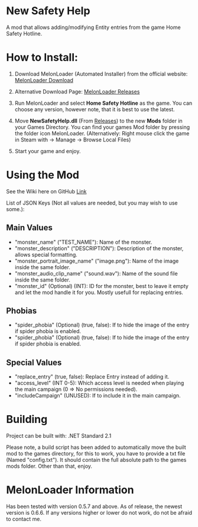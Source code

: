 ﻿# New Safety Help

A mod that allows adding/modifying Entity entries from the game Home Safety Hotline.

# How to Install:
1. Download MelonLoader (Automated Installer) from the official website: [MelonLoader Download](https://melonwiki.xyz/#/?id=requirements)

2. Alternative Download Page: ﻿[MelonLoader Releases](https://github.com/LavaGang/MelonLoader/releases/)

3. Run MelonLoader and select **Home Safety Hotline** as the game. You can choose any version, however note, that it is best to use the latest.

4. Move **NewSafetyHelp.dll** (From ﻿[Releases](https://github.com/Gasterbuzzer/NewSafetyHelp/releases)) to the new **Mods** folder in your Games Directory. You can find your games Mod folder by pressing the folder icon MelonLoader.
(Alternatively: Right mouse click the game in Steam with → Manage → Browse Local Files)

6. Start your game and enjoy.

# Using the Mod
See the Wiki here on GitHub [Link](https://github.com/404)

List of JSON Keys (Not all values are needed, but you may wish to use some.):

## Main Values
 - "monster_name" ("TEST_NAME"): Name of the monster.
 - "monster_description" ("DESCRIPTION"): Description of the monster, allows special formatting.
 - "monster_portrait_image_name" ("image.png"): Name of the image inside the same folder.
 - "monster_audio_clip_name" ("sound.wav"): Name of the sound file inside the same folder.
 - "monster_id" (Optional) (INT): ID for the monster, best to leave it empty and let the mod handle it for you. Mostly usefull for replacing entries.

## Phobias
 - "spider_phobia" (Optional) (true, false): If to hide the image of the entry if spider phobia is enabled.
 - "spider_phobia" (Optional) (true, false): If to hide the image of the entry if spider phobia is enabled.

## Special Values
 - "replace_entry" (true, false): Replace Entry instead of adding it.
 - "access_level" (INT 0-5): Which access level is needed when playing the main campaign (0 => No permissions needed).
 - "includeCampaign" (UNUSED): If to include it in the main campaign.

# Building
Project can be built with: .NET Standard 2.1

Please note, a build script has been added to automatically move the built mod to the games directory, for this to work, you have to provide a txt file (Named "config.txt"). It should contain the full absolute path to the games mods folder.
Other than that, enjoy.

# MelonLoader Information
Has been tested with version 0.5.7 and above. As of release, the newest version is 0.6.6. If any versions higher or lower do not work, do not be afraid to contact me.
